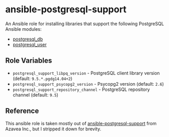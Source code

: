 # ansible-postgresql-support

An Ansible role for installing libraries that support the following PostgreSQL Ansible modules:

- [postgresql_db](http://docs.ansible.com/postgresql_db_module.html)
- [postgresql_user](http://docs.ansible.com/postgresql_user_module.html)

## Role Variables

- `postgresql_support_libpq_version` - PostgreSQL client library version (default: `9.5.*.pgdg14.04+2`)
- `postgresql_support_psycopg2_version` - Psycopg2 version (default: `2.6`)
- `postgresql_support_repository_channel` - PostgreSQL repository channel (default: `9.5`)

## Reference

This ansible role is taken mostly out of [ansible-postgresql-support](https://github.com/azavea/ansible-postgresql-support.git) from Azavea Inc., but I stripped it down for brevity.

